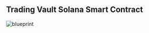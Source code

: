## Trading Vault Solana Smart Contract
![blueprint](https://github.com/user-attachments/assets/57083c60-b1c9-4095-9e15-389c4f3e267c)

